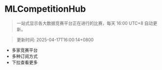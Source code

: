 # MLCompetitionHub

> 一站式显示各大数据竞赛平台正在进行的比赛，每天 16:00 UTC+8 自动更新。
  
> 更新时间: 2025-04-17T16:00:14+0800 

* 多家竞赛平台
* 多种订阅方式
* 下拉查看更多